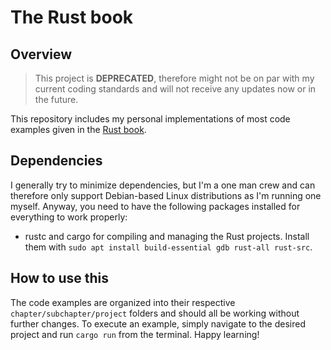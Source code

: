 # The Rust book

## Overview

> This project is **DEPRECATED**, therefore might not be on par with my current coding standards and will not receive any updates now or in the future.

This repository includes my personal implementations of most code examples given in the [Rust book](https://doc.rust-lang.org/book/).

## Dependencies

I generally try to minimize dependencies, but I'm a one man crew and can therefore only support Debian-based Linux distributions as I'm running one myself. Anyway, you need to have the following packages installed for everything to work properly:

- rustc and cargo for compiling and managing the Rust projects. Install them with `sudo apt install build-essential gdb rust-all rust-src`.

## How to use this

The code examples are organized into their respective `chapter/subchapter/project` folders and should all be working without further changes. To execute an example, simply navigate to the desired project and run `cargo run` from the terminal. Happy learning!
